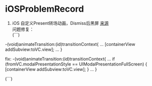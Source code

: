 # iOSProblemRecord

 1. iOS 自定义Present转场动画，Dismiss后黑屏
   [来源](https://www.jianshu.com/p/1a041dafa71d) <br/>
   问题修复：<br/>
(```)

   -(void)animateTransition:(id<UIViewControllerContextTransitioning>)transitionContext{
    ...
    [containerView addSubview:toVC.view];
    ...
   }
   
   fix:
    -(void)animateTransition:(id<UIViewControllerContextTransitioning>)transitionContext{
    ...
    if (fromVC.modalPresentationStyle == UIModalPresentationFullScreen) {
        [containerView addSubview:toVC.view];
    }
    ...
    }
    
(```)
  
